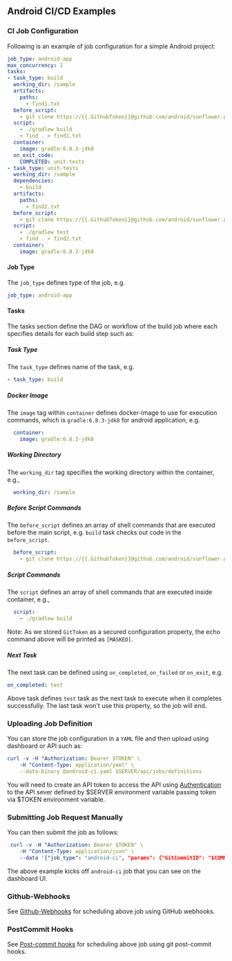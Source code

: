 ## Android CI/CD Examples


### CI Job Configuration
Following is an example of job configuration for a simple Android project:
```yaml
job_type: android-app
max_concurrency: 1
tasks:
- task_type: build
  working_dir: /sample
  artifacts:
    paths:
      - find1.txt
  before_script:
    - git clone https://{{.GithubToken}}@github.com/android/sunflower.git .
  script:
    - ./gradlew build
    - find . > find1.txt
  container:
    image: gradle:6.8.3-jdk8
  on_exit_code:
    COMPLETED: unit-tests
- task_type: unit-tests
  working_dir: /sample
  dependencies:
    - build
  artifacts:
    paths:
      - find2.txt
  before_script:
    - git clone https://{{.GithubToken}}@github.com/android/sunflower.git .
  script:
    - ./gradlew test
    - find . > find2.txt
  container:
    image: gradle:6.8.3-jdk8
```

#### Job Type
The `job_type` defines type of the job, e.g.
```yaml
job_type: android-app
```

#### Tasks
The tasks section define the DAG or workflow of the build job where each specifies details for each build step such as:

##### Task Type
The `task_type` defines name of the task, e.g.
```yaml
- task_type: build
```


##### Docker Image
The `image` tag within `container` defines docker-image to use for execution commands, which is `gradle:6.8.3-jdk8` for android application, e.g.
```yaml
  container:
    image: gradle:6.8.3-jdk8
```

##### Working Directory
The `working_dir` tag specifies the working directory within the container, e.g.,
```yaml
  working_dir: /sample
```

##### Before Script Commands
The `before_script` defines an array of shell commands that are executed before the main script, e.g. `build`
task checks out code in the `before_script`.
```yaml
  before_script:
    - git clone https://{{.GithubToken}}@github.com/android/sunflower.git .
```

##### Script Commands
The `script` defines an array of shell commands that are executed inside container, e.g.,
```yaml
  script:
    - ./gradlew build
```

Note: As we stored `GitToken` as a secured configuration property, the echo command above will be printed as `[MASKED]`.

##### Next Task
The next task can be defined using `on_completed`, `on_failed` or `on_exit`, e.g.
```yaml
on_completed: test
```
Above task defines `test` task as the next task to execute when it completes successfully.
The last task won't use this property, so the job will end.

### Uploading Job Definition
You can store the job configuration in a `YAML` file and then upload using dashboard or API such as:

```yaml
curl -v -H "Authorization: Bearer $TOKEN" \
    -H "Content-Type: application/yaml" \
    --data-binary @android-ci.yaml $SERVER/api/jobs/definitions
```
You will need to create an API token to access the API using [Authentication](apidocs.md#Authentication) to
the API sever defined by $SERVER environment variable passing token via $TOKEN environment variable.

### Submitting Job Request Manually
You can then submit the job as follows:

```yaml
 curl -v -H "Authorization: Bearer $TOKEN" \
    -H "Content-Type: application/json" \
    --data '{"job_type": "android-ci", "params": {"GitCommitID": "$COMMIT", "GitBranch": "$BRANCH", "GitCommitMessage": "$COMMIT_MESSAGE"}}' $SERVER/api/jobs/requests
```
The above example kicks off `android-ci` job that you can see on the dashboard UI.

### Github-Webhooks
See [Github-Webhooks](howto.md#Webhooks) for scheduling above job using GitHub webhooks.

### PostCommit Hooks
See [Post-commit hooks](howto.md#PostCommit) for scheduling above job using git post-commit hooks.

